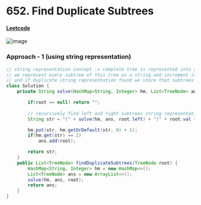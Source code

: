 # 652. Find Duplicate Subtrees

#### [Leetcode](https://leetcode.com/problems/find-duplicate-subtrees/)

![image](https://github.com/user-attachments/assets/b6ef6aaa-72ae-4b0b-92ce-437583656f66)

### Approach - 1 (using string representation)
```java
// string representation concept -> complete tree is represented into a string 
// we represent every subtree of this tree as a string and increment its count in hash map
// and if duplicate string representation found we store that subtrees root into ans list  
class Solution {
    private String solve(HashMap<String, Integer> hm, List<TreeNode> ans, TreeNode root){

        if(root == null) return "";
        
        // recursively find left and right subtrees string representation and in the middle add roots value to that str
        String str = "(" + solve(hm, ans, root.left) + ")" + root.val + "(" + solve(hm, ans, root.right) + ")";

        hm.put(str, hm.getOrDefault(str, 0) + 1);
        if(hm.get(str) == 2)
            ans.add(root);

        return str;
    } 
    public List<TreeNode> findDuplicateSubtrees(TreeNode root) {
        HashMap<String, Integer> hm = new HashMap<>();
        List<TreeNode> ans = new ArrayList<>();
        solve(hm, ans, root);
        return ans;
    }
}
```
